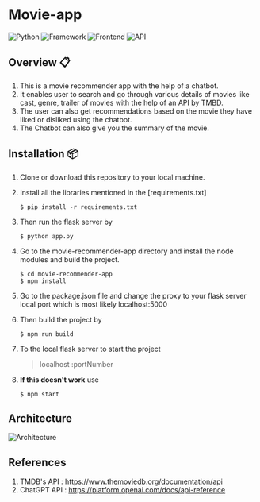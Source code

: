 # Movie-app
![Python](https://img.shields.io/badge/Python-3.9.6-blueviolet)     ![Framework](https://img.shields.io/badge/Framework-Flask-red) ![Frontend](https://img.shields.io/badge/Frontend-React-green) ![API](https://img.shields.io/badge/API-TMDB-fcba03)
## Overview  📋
1. This is a movie recommender app with the help of a chatbot.
2. It enables user to search and go through various details of movies like cast, genre, trailer of movies with the help of an API by TMBD.
3. The user can also get recommendations based on the movie they have liked or disliked using the chatbot.
4. The Chatbot can also give you the summary of the movie.

## Installation 📦
1. Clone or download this repository to your local machine.
2.  Install all the libraries mentioned in the [requirements.txt] 
    ```shell
    $ pip install -r requirements.txt
    ```
 3. Then run the flask server by 
    ```shell
    $ python app.py
    ```
4. Go to the movie-recommender-app directory and install the node modules and build the project.
    ```shell
    $ cd movie-recommender-app
    $ npm install
    ```
5. Go to the package.json file and change the proxy to your flask server local port which is most likely localhost:5000
6. Then build the project by
    ```shell
    $ npm run build
    ```
7. To the local flask server to start the project
    > localhost :portNumber
    
9. **If this doesn't work** use 
    ```shell
    $ npm start
    ```
 
 ## Architecture 
![Architecture](./Components/images/Architec.png)


 ## References 
 1. TMDB's API : https://www.themoviedb.org/documentation/api
 2. ChatGPT API : https://platform.openai.com/docs/api-reference
